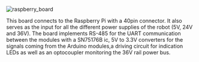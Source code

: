 ![raspberry_board](https://user-images.githubusercontent.com/103308852/208633670-7b202b5d-2e65-4e2d-a8b3-2483383a288a.jpg)


This board connects to the Raspberry Pi with a 40pin connector. It also serves as the input for all the different power supplies of the robot (5V, 24V and 36V).
The board implements RS-485 for the UART communication between the modules with a SN75176B ic, 5V to 3.3V converters for the signals coming from the Arduino modules,a driving circuit for indication LEDs as well as an optocoupler monitoring the 36V rail power bus.

